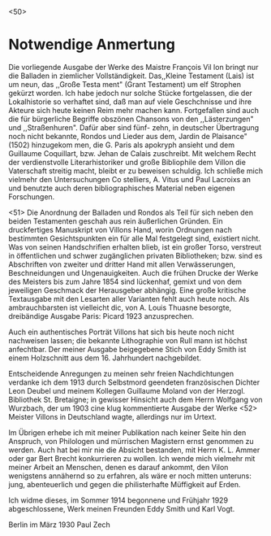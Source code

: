 <50>
# Notwendige Anmertung

Die vorliegende Ausgabe der Werke des Maistre François Vil lon bringt nur die Balladen in ziemlicher Vollständigkeit. Das,,Kleine Testament \(Lais\) ist um neun, das ,,Große Testa ment" \(Grant Testament\) um elf Strophen gekürzt worden. Ich habe jedoch nur solche Stücke fortgelassen, die der Lokalhistorie so verhaftet sind, daß man auf viele Geschchnisse und ihre Akteure sich heute keinen Reim mehr machen kann. Fortgefallen sind auch die für bürgerliche Begriffe obszönen Chansons von den ,,Lästerzungen" und ,,Straßenhuren". Dafür aber sind fünf- zehn, in deutscher Übertragung noch nicht bekannte, Rondos und Lieder aus dem, Jardin de Plaisance" \(1502\) hinzugekom men, die G. Paris als apokryph ansieht und dem Guillaume Coquillart, bzw. Jehan de Calais zuschreibt. Mit welchem Recht der verdienstvolle Literarhistoriker und große Bibliophile dem Villon die Vaterschaft streitig macht, bleibt er zu beweisen schuldig. Ich schließe mich vielmehr den Untersuchungen Co stelliers, A. Vitus und Paul Lacroixs an und benutzte auch deren bibliographisches Material neben eigenen Forschungen.

<51> Die Anordnung der Balladen und Rondos als Teil für sich neben den beiden Testamenten geschah aus rein äußerlichen Gründen. Ein druckfertiges Manuskript von Villons Hand, worin Ordnungen nach bestimmten Gesichtspunkten ein für alle Mal festgelegt sind, existiert nicht. Was von seinen Handschrifien erhalten blieb, ist ein großer Torso, verstreut in öffentlichen und schwer zugänglichen privaten Bibliotheken; bzw. sind es Abschriften von zweiter und dritter Hand mit allen Verwässerungen, Beschneidungen und Ungenauigkeiten. Auch die frühen Drucke der Werke des Meisters bis zum Jahre 1854 sind lückenhaf, gemixt und von dem jeweiligen Geschmack der Herausgeber abhängig. Eine große kritische Textausgabe mit den Lesarten aller Varianten fehlt auch heute noch. Als ambrauchbarsten ist vielleicht dic, von A. Louis Thuasne besorgte, dreibändige Ausgabe Paris: Picard 1923 anzusprechen.

Auch ein authentisches Porträt Villons hat sich bis heute noch nicht nachweisen lassen; die bekannte Lithographie von Rull mann ist höchst anfechtbar. Der meiner Ausgabe beigegebene Stich von Eddy Smith ist einem Holzschnitt aus dem 16. Jahrhundert nachgebildet.

Entscheidende Anregungen zu meinen sehr freien Nachdichtungen verdanke ich dem 1913 durch Selbstmord geendeten französischen Dichter Leon Deubel und meinem Kollegen Guillaume Moland von der Herzogl. Bibliothek St. Bretaigne; in gewisser Hinsicht auch dem Herrn Wolfgang von Wurzbach, der um 1903 cine klug kommentierte Ausgabe der Werke <52> Meister Villons in Deutschland wagte, allerdings nur im Urtext.

Im Übrigen erhebe ich mit meiner Publikation nach keiner Seite hin den Anspruch, von Philologen und mürrischen Magistern ernst genommen zu werden. Auch hat bei mir nie die Absicht bestanden, mit Herrn K. L. Ammer oder gar Bert Brecht konkurrieren zu wollen. Ich wende mich vielmehr mit meiner Arbeit an Menschen, denen es darauf ankommt, den Vilon wenigstens annähernd so zu erfahren, als wäre er noch mitten unteruns: jung, abenteuerlich und gegen die philisterhafte Müffigkeit auf Erden.

Ich widme dieses, im Sommer 1914 begonnene und Frühjahr 1929 abgeschlossene, Werk meinen Freunden Eddy Smith und Karl Vogt.

Berlin im März 1930
Paul Zech
